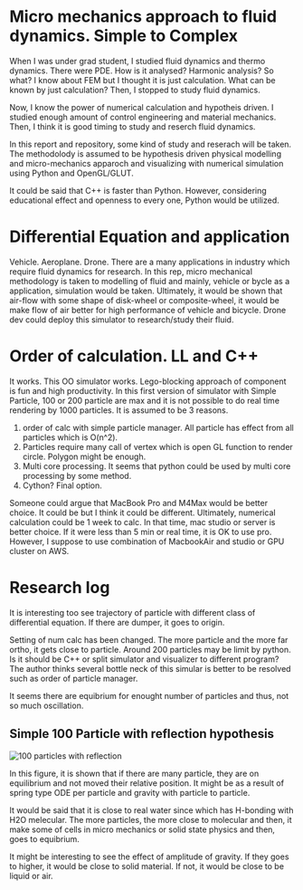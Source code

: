 # Micro mechanics approach to fluid dynamics. Simple to Complex

When I was under grad student, I studied fluid dynamics and thermo dynamics. There were PDE. How is it analysed? Harmonic analysis? So what? I know about FEM but I thought it is just calculation. What can be known by just calculation? Then, I stopped to study fluid dynamics.

Now, I know the power of numerical calculation and hypotheis driven. I studied enough amount of control engineering and material mechanics. Then, I think it is good timing to study and reserch fluid dynamics.

In this report and repository, some kind of study and reserach will be taken. The methodolody is assumed to be hypothesis driven physical modelling and micro-mechanics apparoch and visualizing with numerical simulation using Python and OpenGL/GLUT.

It could be said that C++ is faster than Python. However, considering educational effect and openness to every one, Python would be utilized.

# Differential Equation and application

Vehicle. Aeroplane. Drone. There are a many applications in industry which require fluid dynamics for research. In this rep, micro mechanical methodology is taken to modelling of fluid and mainly, vehicle or bycle as a application, simulation would be taken. Ultimately, it would be shown that air-flow with some shape of disk-wheel or composite-wheel, it would be make flow of air better for high performance of vehicle and bicycle. Drone dev could deploy this simulator to research/study their fluid.

# Order of calculation. LL and C++

It works. This OO simulator works. Lego-blocking approach of component is fun and high productivity. In this first version of simulator with Simple Particle, 100 or 200 particle are max and it is not possible to do real time rendering by 1000 particles. It is assumed to be 3 reasons.

1. order of calc with simple particle manager. All particle has effect from all particles which is O(n^2).
2. Particles require many call of vertex which is open GL function to render circle. Polygon might be enough.
3. Multi core processing. It seems that python could be used by multi core processing by some method.
4. Cython? Final option.

Someone could argue that MacBook Pro and M4Max would be better choice. It could be but I think it could be different. Ultimately, numerical calculation could be 1 week to calc. In that time, mac studio or server is better choice. If it were less than 5 min or real time, it is OK to use pro. However, I suppose to use combination of MacbookAir and studio or GPU cluster on AWS.

# Research log

It is interesting too see trajectory of particle with different class of differential equation. If there are dumper, it goes to origin.

Setting of num calc has been changed. The more particle and the more far ortho, it gets close to particle. Around 200 particles may be limit by python. Is it should be C++ or split simulator and visualizer to different program? The author thinks several bottle neck of this simular is better to be resolved such as order of particle manager.

It seems there are equibrium for enought number of particles and thus, not so much oscillation.

## Simple 100 Particle with reflection hypothesis

![100 particles with reflection](https://github.com/khj1977/geometry_math/articles/img/si-100.png "100 particles with reflection")

In this figure, it is shown that if there are many particle, they are on equilibrium and not moved their relative position. It might be as a result of spring type ODE per particle and gravity with particle to particle.

It would be said that it is close to real water since which has H-bonding with H2O melecular. The more particles, the more close to molecular and then, it make some of cells in micro mechanics or solid state physics and then, goes to equibrium.

It might be interesting to see the effect of amplitude of gravity. If they goes to higher, it would be close to solid material. If not, it would be close to be liquid or air.
